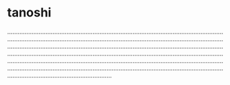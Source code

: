 # tanoshi
....................................................................................................................................................................................................................................................................................................................................................................................................................................................................................................................................................................................................................................................................................................................................................................................................................................